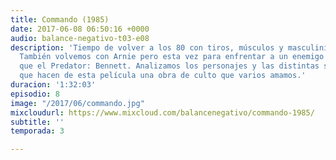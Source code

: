 ```yaml
---
title: Commando (1985)
date: 2017-06-08 06:50:16 +0000
audio: balance-negativo-t03-e08
description: 'Tiempo de volver a los 80 con tiros, músculos y masculinidad extrema.
  También volvemos con Arnie pero esta vez para enfrentar a un enemigo más poderoso
  que el Predator: Bennett. Analizamos los personajes y las distintas situaciones
  que hacen de esta película una obra de culto que varios amamos.'
duracion: '1:32:03'
episodio: 8
image: "/2017/06/commando.jpg"
mixcloudurl: https://www.mixcloud.com/balancenegativo/commando-1985/
subtitle: ''
temporada: 3

---
```

